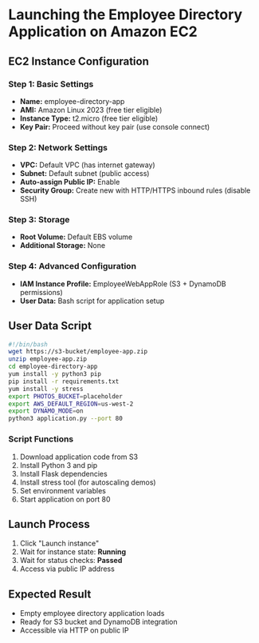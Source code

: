 # Launching the Employee Directory Application on Amazon EC2

## EC2 Instance Configuration

### Step 1: Basic Settings
- **Name:** employee-directory-app
- **AMI:** Amazon Linux 2023 (free tier eligible)
- **Instance Type:** t2.micro (free tier eligible)
- **Key Pair:** Proceed without key pair (use console connect)

### Step 2: Network Settings
- **VPC:** Default VPC (has internet gateway)
- **Subnet:** Default subnet (public access)
- **Auto-assign Public IP:** Enable
- **Security Group:** Create new with HTTP/HTTPS inbound rules (disable SSH)

### Step 3: Storage
- **Root Volume:** Default EBS volume
- **Additional Storage:** None

### Step 4: Advanced Configuration
- **IAM Instance Profile:** EmployeeWebAppRole (S3 + DynamoDB permissions)
- **User Data:** Bash script for application setup

## User Data Script

```bash
#!/bin/bash
wget https://s3-bucket/employee-app.zip
unzip employee-app.zip
cd employee-directory-app
yum install -y python3 pip
pip install -r requirements.txt
yum install -y stress
export PHOTOS_BUCKET=placeholder
export AWS_DEFAULT_REGION=us-west-2
export DYNAMO_MODE=on
python3 application.py --port 80
```

### Script Functions
1. Download application code from S3
2. Install Python 3 and pip
3. Install Flask dependencies
4. Install stress tool (for autoscaling demos)
5. Set environment variables
6. Start application on port 80

## Launch Process

1. Click "Launch instance"
2. Wait for instance state: **Running**
3. Wait for status checks: **Passed**
4. Access via public IP address

## Expected Result

- Empty employee directory application loads
- Ready for S3 bucket and DynamoDB integration
- Accessible via HTTP on public IP